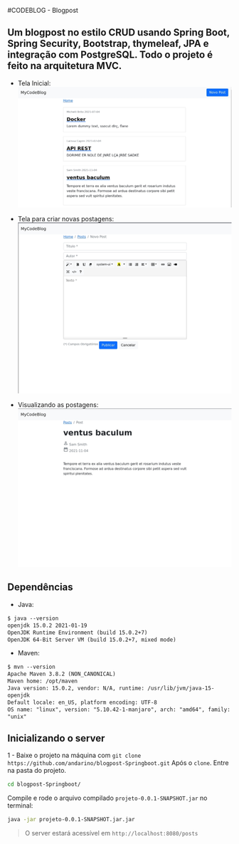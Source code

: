 #CODEBLOG - Blogpost
## Um blogpost no estilo CRUD usando Spring Boot, Spring Security, Bootstrap, thymeleaf, JPA e integração com PostgreSQL. Todo o projeto é feito na arquitetura MVC.

* Tela Inicial:
![home](https://github.com/andarino/blogpost-Springboot/blob/main/img/home.jpeg)

* Tela para criar novas postagens:
![nposts](https://github.com/andarino/blogpost-Springboot/blob/main/img/npost.jpeg)

* Visualizando as postagens:
![posts](https://github.com/andarino/blogpost-Springboot/blob/main/img/post.jpeg)

## Dependências
* Java:
```
$ java --version
openjdk 15.0.2 2021-01-19
OpenJDK Runtime Environment (build 15.0.2+7)
OpenJDK 64-Bit Server VM (build 15.0.2+7, mixed mode)
```
* Maven:
```
$ mvn --version
Apache Maven 3.8.2 (NON_CANONICAL)
Maven home: /opt/maven
Java version: 15.0.2, vendor: N/A, runtime: /usr/lib/jvm/java-15-openjdk
Default locale: en_US, platform encoding: UTF-8
OS name: "linux", version: "5.10.42-1-manjaro", arch: "amd64", family: "unix"
```
## Inicializando o server
1 - Baixe o projeto na máquina com `git clone https://github.com/andarino/blogpost-Springboot.git` Após o `clone`. Entre na pasta do projeto.
```sh
cd blogpost-Springboot/
```
Compile e rode o arquivo compilado `projeto-0.0.1-SNAPSHOT.jar` no terminal:
```sh
java -jar projeto-0.0.1-SNAPSHOT.jar.jar
```
>O server estará acessível em `http://localhost:8080/posts`
